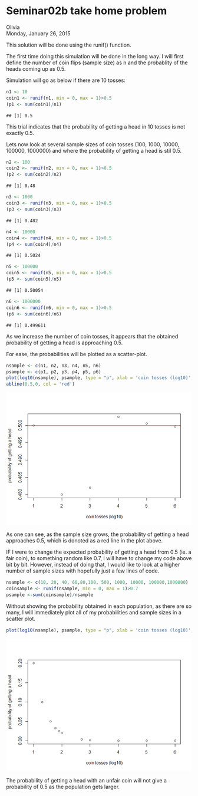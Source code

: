 # Seminar02b take home problem
Olivia  
Monday, January 26, 2015  


This solution will be done using the runif() function. 

The first time doing this simulation will be done in the long way. 
I will first define the number of coin flips (sample size) as n and the probablity of the heads coming up as 0.5. 

Simulation will go as below if there are 10 tosses:

```r
n1 <- 10
coin1 <- runif(n1, min = 0, max = 1)>0.5
(p1 <- sum(coin1)/n1)
```

```
## [1] 0.5
```

This trial indicates that the probability of getting a head in 10 tosses is not exactly 0.5. 

Lets now look at several sample sizes of coin tosses (100, 1000, 10000, 100000, 1000000) and where the probability of getting a head is stil 0.5.

```r
n2 <- 100
coin2 <- runif(n2, min = 0, max = 1)>0.5
(p2 <- sum(coin2)/n2)
```

```
## [1] 0.48
```

```r
n3 <- 1000
coin3 <- runif(n3, min = 0, max = 1)>0.5
(p3 <- sum(coin3)/n3)
```

```
## [1] 0.482
```

```r
n4 <- 10000
coin4 <- runif(n4, min = 0, max = 1)>0.5
(p4 <- sum(coin4)/n4)
```

```
## [1] 0.5024
```

```r
n5 <- 100000
coin5 <- runif(n5, min = 0, max = 1)>0.5
(p5 <- sum(coin5)/n5)
```

```
## [1] 0.50054
```

```r
n6 <- 1000000
coin6 <- runif(n6, min = 0, max = 1)>0.5
(p6 <- sum(coin6)/n6)
```

```
## [1] 0.499611
```

As we increase the number of coin tosses, it appears that the obtained probability of getting a head is approaching 0.5. 

For ease, the probabilities will be plotted as a scatter-plot. 

```r
nsample <- c(n1, n2, n3, n4, n5, n6)
psample <- c(p1, p2, p3, p4, p5, p6)
plot(log10(nsample), psample, type = "p", xlab = 'coin tosses (log10)', ylab = 'probability of getting a head')
abline(0.5,0, col = 'red')
```

![](seminar02b_files/figure-html/unnamed-chunk-3-1.png) 

As one can see, as the sample size grows, the probability of getting a head approaches 0.5, which is donoted as a red line in the plot above. 

IF I were to change the expected probability of getting a head from 0.5 (ie. a fair coin), to something random like 0.7, I will have to change my code above bit by bit. However, instead of doing that, I would like to look at a higher number of sample sizes with hopefully just a few lines of code. 



```r
nsample <- c(10, 20, 40, 60,80,100, 500, 1000, 10000, 100000,1000000)
coinsample <- runif(nsample, min = 0, max = 1)>0.7
psample <-sum(coinsample)/nsample
```
Without showing the probability obtained in each population, as there are so many, I will immediately plot all of my probabilities and sample sizes in a scatter plot. 


```r
plot(log10(nsample), psample, type = "p", xlab = 'coin tosses (log10)', ylab = 'probability of getting a head')     
```

![](seminar02b_files/figure-html/unnamed-chunk-5-1.png) 

The probability of getting a head with an unfair coin will not give a probability of 0.5 as the population gets larger.
